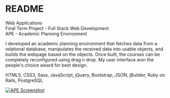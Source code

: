 # README

Web Applications<br />
Final Term Project - Full Stack Web Development<br />
APE - Academic Planning Environment<br />

<p>I developed an academic planning environment that fetches data from a relational database, manipulates the received data into usable objects, and builds the webpage based on the objects. Once built, the courses can be completely reconfigured using drag n drop. My user interface won the people's choice award for best design.</p>

HTML5, CSS3, Sass, JavaScript, jQuery, Bootstrap, JSON, jBuilder, Ruby on Rails, PostgreSQL

<a href="https://youtu.be/9-8unV0QiQU" target="_blank"><img src="https://tloula.github.io/images/project-1.png" alt="APE Screenshot" /></a>

